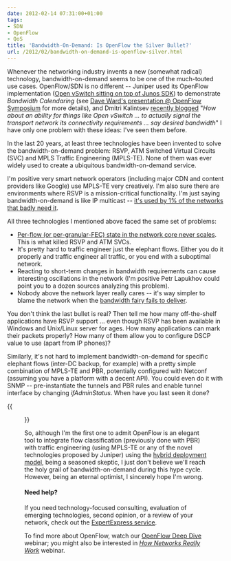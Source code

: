 ```yaml
---
date: 2012-02-14 07:31:00+01:00
tags:
- SDN
- OpenFlow
- QoS
title: 'Bandwidth-On-Demand: Is OpenFlow the Silver Bullet?'
url: /2012/02/bandwidth-on-demand-is-openflow-silver.html
---
```

Whenever the networking industry invents a new (somewhat radical) technology, bandwidth-on-demand seems to be one of the much-touted use cases. OpenFlow/SDN is no different -- Juniper used its OpenFlow implementation ([Open vSwitch sitting on top of Junos SDK](https://developer.juniper.net/content/dam/jdn/Programmable%20Networks/OpenFLow_APP_JDN_Overview.pdf)) to demonstrate *Bandwidth Calendaring* (see [Dave Ward's presentation @ OpenFlow Symposium](https://player.vimeo.com/video/31205041?title=0&byline=0&portrait=0) for more details), and Dmitri Kalintsev [recently blogged](http://telecomoccasionally.wordpress.com/2012/02/11/should-sdn-and-mpls-kiss-and-make-out/) "*How about an ability for things like Open vSwitch \... to actually signal the transport network its connectivity requirements \... say desired bandwidth*" I have only one problem with these ideas: I've seen them before.
<!--more-->
In the last 20 years, at least three technologies have been invented to solve the bandwidth-on-demand problem: RSVP, ATM Switched Virtual Circuits (SVC) and MPLS Traffic Engineering (MPLS-TE). None of them was ever widely used to create a ubiquitous bandwidth-on-demand service.

I'm positive very smart network operators (including major CDN and content providers like Google) use MPLS-TE very creatively. I'm also sure there are environments where RSVP is a mission-critical functionality. I'm just saying bandwidth-on-demand is like IP multicast -- [it's used by 1% of the networks that badly need it](http://www.fragmentationneeded.net/2011/12/pricing-and-trading-networks-down-is-up.html).

All three technologies I mentioned above faced the same set of problems:

-   [Per-flow (or per-granular-FEC) state in the network core never scales](/2011/10/openflow-and-state-explosion.html). This is what killed RSVP and ATM SVCs.
-   It's pretty hard to traffic engineer just the elephant flows. Either you do it properly and traffic engineer all traffic, or you end with a suboptimal network.
-   Reacting to short-term changes in bandwidth requirements can cause interesting oscillations in the network (I'm positive Petr Lapukhov could point you to a dozen sources analyzing this problem).
-   Nobody above the network layer really cares -- it's way simpler to blame the network when the [bandwidth fairy fails to deliver](http://en.wikipedia.org/wiki/Fallacies_of_Distributed_Computing).

You don't think the last bullet is real? Then tell me how many off-the-shelf applications have RSVP support \... even though RSVP has been available in Windows and Unix/Linux server for ages. How many applications can mark their packets properly? How many of them allow you to configure DSCP value to use (apart from IP phones)?

Similarly, it's not hard to implement bandwidth-on-demand for specific elephant flows (inter-DC backup, for example) with a pretty simple combination of MPLS-TE and PBR, potentially configured with Netconf (assuming you have a platform with a decent API). You could even do it with SNMP -- pre-instantiate the tunnels and PBR rules and enable tunnel interface by changing *ifAdminStatus*. When have you last seen it done?

{{<figure src="/2012/02/s400-HolyGrail.jpg" caption="Looking for the Holy Grail?">}}

So, although I'm the first one to admit OpenFlow is an elegant tool to integrate flow classification (previously done with PBR) with traffic engineering (using MPLS-TE or any of the novel technologies proposed by Juniper) using the [hybrid deployment model](/2011/11/openflow-deployment-models.html), being a seasoned skeptic, I just don't believe we'll reach the holy grail of bandwidth-on-demand during this hype cycle. However, being an eternal optimist, I sincerely hope I'm wrong.

#### Need help?

If you need technology-focused consulting, evaluation of emerging technologies, second opinion, or a review of your network, check out the [ExpertExpress service](http://www.ipspace.net/ExpertExpress).

To find more about OpenFlow, watch our [OpenFlow Deep Dive](https://www.ipspace.net/OpenFlow_Deep_Dive) webinar; you might also be interested in *[How Networks Really Work](https://www.ipspace.net/How_Networks_Really_Work)* webinar.